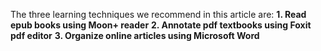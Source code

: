 The three learning techniques we recommend in this article are:
**1. Read epub books using Moon+ reader**
**2. Annotate pdf textbooks using Foxit pdf editor**
**3. Organize online articles using Microsoft Word**
